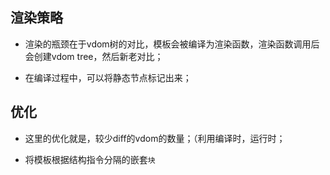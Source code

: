 ## 渲染策略

* 渲染的瓶颈在于vdom树的对比，模板会被编译为渲染函数，渲染函数调用后会创建vdom tree，然后新老对比；

* 在编译过程中，可以将静态节点标记出来；

## 优化

* 这里的优化就是，较少diff的vdom的数量；（利用编译时，运行时；

* 将模板根据结构指令分隔的嵌套`块`